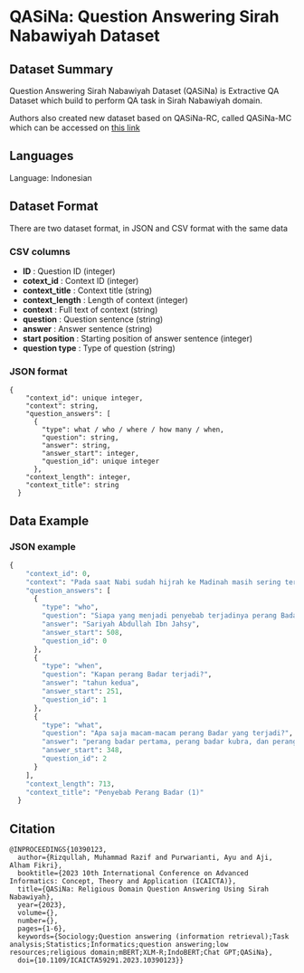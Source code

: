 # QASiNa: Question Answering Sirah Nabawiyah Dataset

## Dataset Summary

Question Answering Sirah Nabawiyah Dataset (QASiNa) is Extractive QA Dataset which build to perform QA task in Sirah Nabawiyah domain. 

Authors also created new dataset based on QASiNa-RC, called QASiNa-MC which can be accessed on [this link](https://github.com/rizquuula/QASiNa-MC)

## Languages

Language: Indonesian

## Dataset Format

There are two dataset format, in JSON and CSV format with the same data

### CSV columns

- **ID** : Question ID (integer)
- **cotext_id** : Context ID (integer)
- **context_title** : Context title (string)
- **context_length** : Length of context (integer)
- **context** : Full text of context (string)
- **question** : Question sentence (string)
- **answer** : Answer sentence (string)
- **start position** : Starting position of answer sentence (integer)
- **question type** : Type of question (string)

### JSON format

```
{
    "context_id": unique integer,
    "context": string,
    "question_answers": [
      {
        "type": what / who / where / how many / when,
        "question": string,
        "answer": string,
        "answer_start": integer,
        "question_id": unique integer
      },
    "context_length": integer,
    "context_title": string
  }
```

## Data Example


### JSON example
```py
{
    "context_id": 0,
    "context": "Pada saat Nabi sudah hijrah ke Madinah masih sering terjadi peperangan antara orang Islam dengan kafir Quraisy, diantaranya adalah perang Badar. Perang badar merupakan salah satu perang yang sangat menentukan masa depan negara Islam yang terjadi pada tahun kedua di daerah Badar kurang lebih 120 km dari Madinah. Perang badar ada tiga macam, yaitu perang badar pertama, perang badar kubra, dan perang badar yang terakhir (Ghazwah al-Sawiq) terjadi pada abad keempat hijrah. Perang badar kubra didahului oleh Sariyah Abdullah Ibn Jahsy ke daerah Nakhlah yang berada di antara Mekkah dan Thaif yang terjadi pada bulan Rajab tahun ke-2 H. Sariyah inilah yang menjadi penyebab paling kuat terhadap perang Badar Kubra.",
    "question_answers": [
      {
        "type": "who",
        "question": "Siapa yang menjadi penyebab terjadinya perang Badar Kubra?",
        "answer": "Sariyah Abdullah Ibn Jahsy",
        "answer_start": 508,
        "question_id": 0
      },
      {
        "type": "when",
        "question": "Kapan perang Badar terjadi?",
        "answer": "tahun kedua",
        "answer_start": 251,
        "question_id": 1
      },
      {
        "type": "what",
        "question": "Apa saja macam-macam perang Badar yang terjadi?",
        "answer": "perang badar pertama, perang badar kubra, dan perang badar yang terakhir (Ghazwah al-Sawiq)",
        "answer_start": 348,
        "question_id": 2
      }
    ],
    "context_length": 713,
    "context_title": "Penyebab Perang Badar (1)"
  }
```

## Citation

```
@INPROCEEDINGS{10390123,
  author={Rizqullah, Muhammad Razif and Purwarianti, Ayu and Aji, Alham Fikri},
  booktitle={2023 10th International Conference on Advanced Informatics: Concept, Theory and Application (ICAICTA)}, 
  title={QASiNa: Religious Domain Question Answering Using Sirah Nabawiyah}, 
  year={2023},
  volume={},
  number={},
  pages={1-6},
  keywords={Sociology;Question answering (information retrieval);Task analysis;Statistics;Informatics;question answering;low resources;religious domain;mBERT;XLM-R;IndoBERT;Chat GPT;QASiNa},
  doi={10.1109/ICAICTA59291.2023.10390123}}
```


